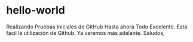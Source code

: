 # hello-world
Realizando Pruebas Iniciales de GitHub
Hasta ahora Todo Excelente. Está fácil la utilización de  Github. Ya veremos más adelante.
Saludos,

